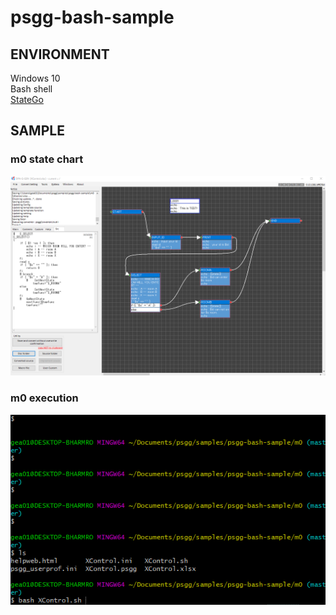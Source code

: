 # psgg-bash-sample

## ENVIRONMENT

Windows 10  
Bash shell  
[StateGo](https://statego.programanic.com/)

## SAMPLE

### m0 state chart

![](https://raw.githubusercontent.com/NNNIC/psgg-bash-sample/master/wiki/state.png)

### m0 execution

![](https://raw.githubusercontent.com/NNNIC/psgg-bash-sample/master/wiki/m0.gif)
